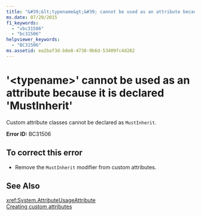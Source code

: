 ```yaml
---
title: "&#39;&lt;typename&gt;&#39; cannot be used as an attribute because it is declared &#39;MustInherit&#39;"
ms.date: 07/20/2015
f1_keywords: 
  - "vbc31506"
  - "bc31506"
helpviewer_keywords: 
  - "BC31506"
ms.assetid: ea2baf3d-b8e8-4738-9b6d-53409fc4d282
---
```

# &#39;&lt;typename&gt;&#39; cannot be used as an attribute because it is declared &#39;MustInherit&#39;
Custom attribute classes cannot be declared as `MustInherit`.  
  
 **Error ID:** BC31506  
  
## To correct this error  
  
-   Remove the `MustInherit` modifier from custom attributes.  
  
## See Also  
 <xref:System.AttributeUsageAttribute>  
 [Creating custom attributes](~/docs/visual-basic/programming-guide/concepts/attributes/creating-custom-attributes.md)
